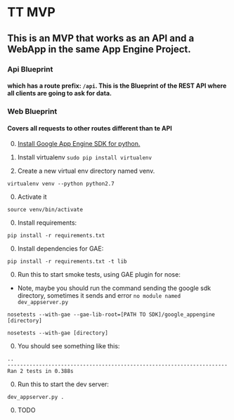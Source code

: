# TT MVP
## This is an MVP that works as an API and a WebApp in the same App Engine Project.

### Api Blueprint 
#### which has a route prefix: ```/api```. This is the Blueprint of the REST API where all clients are going to ask for data.  

### Web Blueprint
#### Covers all requests to other routes different than te API


0. [Install Google App Engine SDK for python.](https://cloud.google.com/appengine/downloads)

0. Install virtualenv
```sudo pip install virtualenv```

0. Create a new virtual env directory named venv.
```
virtualenv venv --python python2.7
```
0. Activate it
```
source venv/bin/activate
```
0. Install requirements:
```
pip install -r requirements.txt
```

0. Install dependencies for GAE:
```
pip install -r requirements.txt -t lib
```

0. Run this to start smoke tests, using GAE plugin for nose:
* Note, maybe you should run the command sending the google sdk directory, sometimes it sends and error ```no module named dev_appserver.py```
```
nosetests --with-gae --gae-lib-root=[PATH TO SDK]/google_appengine [directory]
```
```
nosetests --with-gae [directory]
```

0. You should see something like this:
```
..
----------------------------------------------------------------------
Ran 2 tests in 0.388s
```

0. Run this to start the dev server:
```
dev_appserver.py .
```
0. TODO



